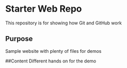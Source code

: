 # Starter Web Repo

This repository is for showing how Git and GitHub work

## Purpose

Sample website with plenty of files for demos

##Content
Different hands on for the demo
